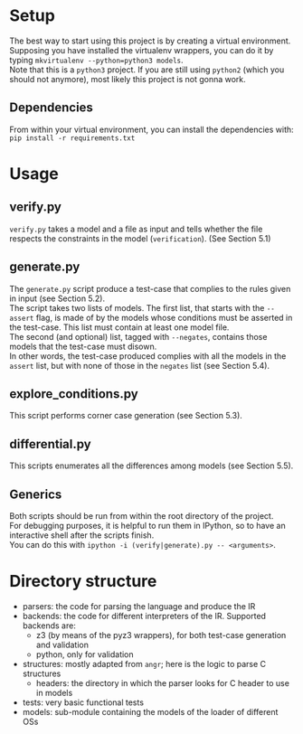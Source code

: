 # Setup
The best way to start using this project is by creating a virtual environment.  
Supposing you have installed the virtualenv wrappers, you can do it by typing `mkvirtualenv --python=python3 models`.  
Note that this is a `python3` project. If you are still using `python2` (which you should not anymore), most likely this project is not gonna work.

## Dependencies
From within your virtual environment, you can install the dependencies with: `pip install -r requirements.txt`

# Usage  
## verify.py  
`verify.py` takes a model and a file as input and tells whether the file respects the constraints in the model (`verification`). (See Section 5.1)  

## generate.py  
The `generate.py` script produce a test-case that complies to the rules given in input (see Section 5.2).  
The script takes two lists of models. The first list, that starts with the `--assert` flag, is made of by the models whose conditions must be asserted in the test-case. This list must contain at least one model file.  
The second (and optional) list, tagged with `--negates`, contains those models that the test-case must disown.  
In other words, the test-case produced complies with all the models in the `assert` list, but with none of those in the `negates` list (see Section 5.4).  

## explore_conditions.py
This script performs corner case generation (see Section 5.3).

## differential.py
This scripts enumerates all the differences among models (see Section 5.5).

## Generics
Both scripts should be run from within the root directory of the project.  
For debugging purposes, it is helpful to run them in IPython, so to have an interactive shell after the scripts finish.  
You can do this with `ipython -i (verify|generate).py -- <arguments>`.  

# Directory structure
- parsers: the code for parsing the language and produce the IR  
- backends: the code for different interpreters of the IR. Supported backends are:  
  - z3 (by means of the pyz3 wrappers), for both test-case generation and validation  
  - python, only for validation  
- structures: mostly adapted from `angr`; here is the logic to parse C structures  
  - headers: the directory in which the parser looks for C header to use in models  
- tests: very basic functional tests  
- models: sub-module containing the models of the loader of different OSs  
